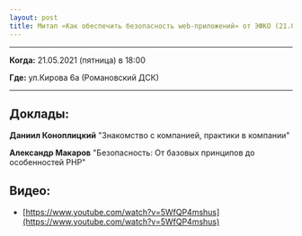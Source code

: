 ```yaml
---
layout: post
title: Митап «Как обеспечить безопасность web-приложений» от ЭФКО (21.05.21)
---
```


---

**Когда:** 21.05.2021 (пятница) в 18:00

**Где:** ул.Кирова 6а (Романовский ДСК)

---

## Доклады:

**Даниил Коноплицкий** "Знакомство с компанией, практики в компании"

**Александр Макаров** "Безопасность: От базовых принципов до особенностей PHP"

## Видео: 

* [https://www.youtube.com/watch?v=5WfQP4mshus](https://www.youtube.com/watch?v=5WfQP4mshus)
